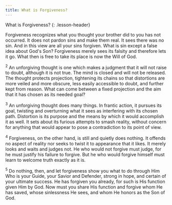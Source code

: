 ```yaml
---
title: What is Forgiveness?
---
```


What is Forgiveness?
{: .lesson-header}

Forgiveness recognizes what you thought your brother did to you has not
occurred. It does not pardon sins and make them real. It sees there was
no sin. And in this view are all your sins forgiven. What is sin except
a false idea about God's Son? Forgiveness merely sees its falsity and
therefore lets it go. What then is free to take its place is now the
Will of God.

<sup>2</sup> An unforgiving thought is one which makes a judgment that
it will not raise to doubt, although it is not true. The mind is closed
and will not be released. The thought protects projection, tightening
its chains so that distortions are more veiled and more obscure, less
easily accessible to doubt, and further kept from reason. What can come
between a fixed projection and the aim that it has chosen as its needed
goal?

<sup>3</sup> An unforgiving thought does many things. In frantic action,
it pursues its goal, twisting and overturning what it sees as
interfering with its chosen path. Distortion is its purpose and the
means by which it would accomplish it as well. It sets about its furious
attempts to smash reality, without concern for anything that would
appear to pose a contradiction to its point of view.

<sup>4</sup> Forgiveness, on the other hand, is still and quietly does
nothing. It offends no aspect of reality nor seeks to twist it to
appearance that it likes. It merely looks and waits and judges not. He
who would not forgive must judge, for he must justify his failure to
forgive. But he who would forgive himself must learn to welcome truth
exactly as it is.

<sup>5</sup> Do nothing, then, and let forgiveness show you what to do
through Him Who is your Guide, your Savior and Defender, strong in hope,
and certain of your ultimate success. He has forgiven you already, for
such is His function given Him by God. Now must you share His function
and forgive whom He has saved, whose sinlessness He sees, and whom He
honors as the Son of God.

